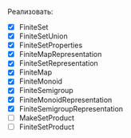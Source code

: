 Реализовать:

- [x] FiniteSet
- [x] FiniteSetUnion
- [x] FiniteSetProperties
- [x] FiniteMapRepresentation
- [x] FiniteSetRepresentation
- [x] FiniteMap
- [x] FiniteMonoid
- [x] FiniteSemigroup
- [x] FiniteMonoidRepresentation
- [x] FiniteSemigroupRepresentation
- [ ] MakeSetProduct
- [ ] FiniteSetProduct
